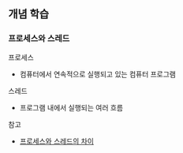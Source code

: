 ## 개념 학습

### 프로세스와 스레드

프로세스

- 컴퓨터에서 연속적으로 실행되고 있는 컴퓨터 프로그램

스레드

- 프로그램 내에서 실행되는 여러 흐름

참고

- [프로세스와 스레드의 차이](https://gmlwjd9405.github.io/2018/09/14/process-vs-thread.html)
